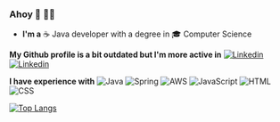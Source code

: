 ### Ahoy 👋 👨‍💻

- **I'm a** ☕ Java developer with a degree in 🎓 Computer Science

**My Github profile is a bit outdated but I'm more active in** [![Linkedin](https://img.shields.io/badge/Linkedin-0966C2.svg?style=flat-square&logo=Linkedin&logoColor=white)](https://www.linkedin.com/in/kgocheva/) [![Linkedin](https://img.shields.io/badge/DEV.TO-black.svg?style=flat-square&logo=Devdotto)](https://dev.to/kriska)
 
**I have experience with** ![Java](https://img.shields.io/badge/Java-ED8B00?style=flat-square&logo=java&logoColor=white) ![Spring](https://img.shields.io/badge/Spring-6DB33F?style=flat-square&logo=spring&logoColor=white) ![AWS](https://img.shields.io/badge/Amazon_AWS-232F3E?style=flat-square&logo=amazon-aws&logoColor=white) ![JavaScript](https://img.shields.io/badge/JavaScript-e7c630?style=flat-square&logo=javascript&logoColor=323330) ![HTML](https://img.shields.io/badge/HTML-e44c26?style=flat-square&logo=html5&logoColor=white) ![CSS](https://img.shields.io/badge/CSS-3a99db?&style=flat-square&logo=css3&logoColor=white)


[![Top Langs](https://github-readme-stats.vercel.app/api/top-langs/?username=Kriska&layout=compact&theme=solarized-light&hide_border=true&langs_count=8)](https://github.com/anuraghazra/github-readme-stats)
